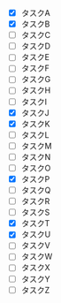 - [x] タスクA
- [x] タスクB
- [ ] タスクC
- [ ] タスクD
- [ ] タスクE
- [ ] タスクF
- [ ] タスクG
- [ ] タスクH
- [ ] タスクI
- [x] タスクJ
- [x] タスクK
- [ ] タスクL
- [ ] タスクM
- [ ] タスクN
- [ ] タスクO
- [x] タスクP
- [ ] タスクQ
- [ ] タスクR
- [ ] タスクS
- [x] タスクT
- [x] タスクU
- [ ] タスクV
- [ ] タスクW
- [ ] タスクX
- [ ] タスクY
- [ ] タスクZ
